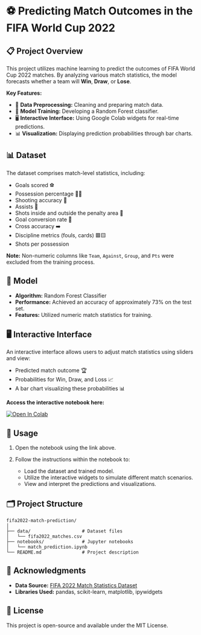 # ⚽ Predicting Match Outcomes in the FIFA World Cup 2022

## 📋 Project Overview

This project utilizes machine learning to predict the outcomes of FIFA World Cup 2022 matches. By analyzing various match statistics, the model forecasts whether a team will **Win**, **Draw**, or **Lose**.

**Key Features:**

* 🧹 **Data Preprocessing:** Cleaning and preparing match data.
* 🤖 **Model Training:** Developing a Random Forest classifier.
* 🖥️ **Interactive Interface:** Using Google Colab widgets for real-time predictions.
* 📊 **Visualization:** Displaying prediction probabilities through bar charts.

## 📊 Dataset

The dataset comprises match-level statistics, including:

* Goals scored ⚽
* Possession percentage 🏃‍♂️
* Shooting accuracy 🎯
* Assists 🤝
* Shots inside and outside the penalty area 🥅
* Goal conversion rate 🔄
* Cross accuracy ➡️
* Discipline metrics (fouls, cards) 🟥🟨
* Shots per possession

**Note:** Non-numeric columns like `Team`, `Against`, `Group`, and `Pts` were excluded from the training process.

## 🤖 Model

* **Algorithm:** Random Forest Classifier
* **Performance:** Achieved an accuracy of approximately 73% on the test set.
* **Features:** Utilized numeric match statistics for training.

## 🖥️ Interactive Interface

An interactive interface allows users to adjust match statistics using sliders and view:

* Predicted match outcome 🏆
* Probabilities for Win, Draw, and Loss 📈
* A bar chart visualizing these probabilities 📊

**Access the interactive notebook here:**

[![Open In Colab](https://colab.research.google.com/assets/colab-badge.svg)](https://colab.research.google.com/drive/1b5ALSPGgkJtTbonRHb4MkedyScU8bnWb?usp=sharing)

## 🚀 Usage

1. Open the notebook using the link above.
2. Follow the instructions within the notebook to:

   * Load the dataset and trained model.
   * Utilize the interactive widgets to simulate different match scenarios.
   * View and interpret the predictions and visualizations.

## 🗂️ Project Structure

```
fifa2022-match-prediction/
│
├── data/                   # Dataset files
│   └── fifa2022_matches.csv
├── notebooks/              # Jupyter notebooks
│   └── match_prediction.ipynb
└── README.md               # Project description
```

## 🙏 Acknowledgments

* **Data Source:** [FIFA 2022 Match Statistics Dataset](https://www.kaggle.com/datasets/abecklas/fifa-world-cup-2022-matches)
* **Libraries Used:** pandas, scikit-learn, matplotlib, ipywidgets

## 📄 License

This project is open-source and available under the MIT License.
